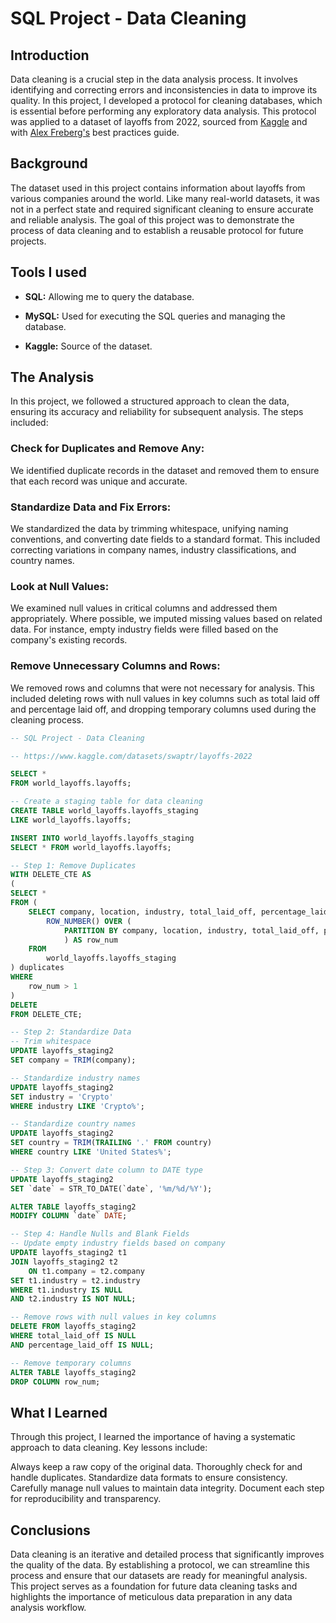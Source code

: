 # SQL Project - Data Cleaning

## Introduction
Data cleaning is a crucial step in the data analysis process. It involves identifying and correcting errors and inconsistencies in data to improve its quality. In this project, I developed a protocol for cleaning databases, which is essential before performing any exploratory data analysis. This protocol was applied to a dataset of layoffs from 2022, sourced from [Kaggle](https://www.kaggle.com/datasets/swaptr/layoffs-2022) and with [Alex Freberg's](https://www.youtube.com/watch?v=4UltKCnnnTA&list=PLUaB-1hjhk8FE_XZ87vPPSfHqb6OcM0cF&index=19) best practices guide.

## Background
The dataset used in this project contains information about layoffs from various companies around the world. Like many real-world datasets, it was not in a perfect state and required significant cleaning to ensure accurate and reliable analysis. The goal of this project was to demonstrate the process of data cleaning and to establish a reusable protocol for future projects.

## Tools I used
- **SQL:** Allowing me to query the database.

- **MySQL:** Used for executing the SQL queries and managing the database.

- **Kaggle:** Source of the dataset.

## The Analysis
In this project, we followed a structured approach to clean the data, ensuring its accuracy and reliability for subsequent analysis. The steps included:

### Check for Duplicates and Remove Any:

We identified duplicate records in the dataset and removed them to ensure that each record was unique and accurate.

### Standardize Data and Fix Errors:

We standardized the data by trimming whitespace, unifying naming conventions, and converting date fields to a standard format. This included correcting variations in company names, industry classifications, and country names.

### Look at Null Values:

We examined null values in critical columns and addressed them appropriately. Where possible, we imputed missing values based on related data. For instance, empty industry fields were filled based on the company's existing records.

### Remove Unnecessary Columns and Rows:

We removed rows and columns that were not necessary for analysis. This included deleting rows with null values in key columns such as total laid off and percentage laid off, and dropping temporary columns used during the cleaning process.

```sql
-- SQL Project - Data Cleaning

-- https://www.kaggle.com/datasets/swaptr/layoffs-2022

SELECT * 
FROM world_layoffs.layoffs;

-- Create a staging table for data cleaning
CREATE TABLE world_layoffs.layoffs_staging 
LIKE world_layoffs.layoffs;

INSERT INTO world_layoffs.layoffs_staging 
SELECT * FROM world_layoffs.layoffs;

-- Step 1: Remove Duplicates
WITH DELETE_CTE AS 
(
SELECT *
FROM (
	SELECT company, location, industry, total_laid_off, percentage_laid_off, `date`, stage, country, funds_raised_millions,
		ROW_NUMBER() OVER (
			PARTITION BY company, location, industry, total_laid_off, percentage_laid_off, `date`, stage, country, funds_raised_millions
			) AS row_num
	FROM 
		world_layoffs.layoffs_staging
) duplicates
WHERE 
	row_num > 1
)
DELETE
FROM DELETE_CTE;

-- Step 2: Standardize Data
-- Trim whitespace
UPDATE layoffs_staging2
SET company = TRIM(company);

-- Standardize industry names
UPDATE layoffs_staging2
SET industry = 'Crypto'
WHERE industry LIKE 'Crypto%';

-- Standardize country names
UPDATE layoffs_staging2
SET country = TRIM(TRAILING '.' FROM country)
WHERE country LIKE 'United States%';

-- Step 3: Convert date column to DATE type
UPDATE layoffs_staging2
SET `date` = STR_TO_DATE(`date`, '%m/%d/%Y');

ALTER TABLE layoffs_staging2
MODIFY COLUMN `date` DATE;

-- Step 4: Handle Nulls and Blank Fields
-- Update empty industry fields based on company
UPDATE layoffs_staging2 t1
JOIN layoffs_staging2 t2
	ON t1.company = t2.company
SET t1.industry = t2.industry
WHERE t1.industry IS NULL
AND t2.industry IS NOT NULL;

-- Remove rows with null values in key columns
DELETE FROM layoffs_staging2
WHERE total_laid_off IS NULL
AND percentage_laid_off IS NULL;

-- Remove temporary columns
ALTER TABLE layoffs_staging2
DROP COLUMN row_num;
```

## What I Learned
Through this project, I learned the importance of having a systematic approach to data cleaning. Key lessons include:

Always keep a raw copy of the original data.
Thoroughly check for and handle duplicates.
Standardize data formats to ensure consistency.
Carefully manage null values to maintain data integrity.
Document each step for reproducibility and transparency.

## Conclusions
Data cleaning is an iterative and detailed process that significantly improves the quality of the data. By establishing a protocol, we can streamline this process and ensure that our datasets are ready for meaningful analysis. This project serves as a foundation for future data cleaning tasks and highlights the importance of meticulous data preparation in any data analysis workflow.
